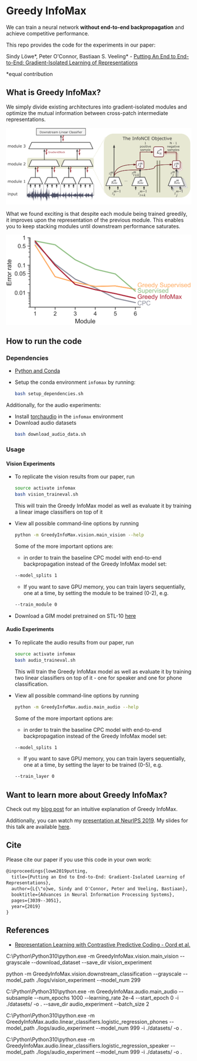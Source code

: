 # Greedy InfoMax

We can train a neural network **without end-to-end backpropagation** and achieve competitive performance.

This repo provides the code for the experiments in our paper:

Sindy Löwe*, Peter O'Connor, Bastiaan S. Veeling* - [Putting An End to End-to-End: Gradient-Isolated Learning of Representations](https://arxiv.org/abs/1905.11786)

&ast;equal contribution


## What is Greedy InfoMax?

We simply divide existing architectures into gradient-isolated modules and optimize the mutual information between cross-patch intermediate representations.


![The Greedy InfoMax Learning Approach](media/architecture.png)


What we found exciting is that despite each module being trained greedily, it improves upon the representation of the previous module. This enables you to keep stacking modules until downstream performance saturates.

<p align="center"> 
    <img src="./media/LatentClassification.png" width="700">
</p>


## How to run the code

### Dependencies

- [Python and Conda](https://www.anaconda.com/)
- Setup the conda environment `infomax` by running:

    ```bash
    bash setup_dependencies.sh
    ```

Additionally, for the audio experiments:
- Install [torchaudio](https://github.com/pytorch/audio) in the `infomax` environment
- Download audio datasets 
    ```bash 
    bash download_audio_data.sh
    ```

### Usage

#### Vision Experiments
- To replicate the vision results from our paper, run

    ``` bash
    source activate infomax
    bash vision_traineval.sh
    ```
    This will train the Greedy InfoMax model as well as evaluate it by training a linear image classifiers on top of it
    
    

- View all possible command-line options by running

    ``` bash
    python -m GreedyInfoMax.vision.main_vision --help
    ```    
    
    Some of the more important options are:
    
    * in order to train the baseline CPC model with end-to-end backpropagation instead of the Greedy InfoMax model set: 
    ```bash
    --model_splits 1
    ```

    * If you want to save GPU memory, you can train layers sequentially, one at a time, by setting the module to be trained (0-2), e.g.
    
    ```bash 
    --train_module 0
    ```
    

- Download a GIM model pretrained on STL-10 [here](https://drive.google.com/file/d/1yxwVOpxlrdAFHrNtMYy4QkszsUQFrI6X/view?usp=sharing)


#### Audio Experiments
- To replicate the audio results from our paper, run

    ``` bash
    source activate infomax
    bash audio_traineval.sh
    ```
    This will train the Greedy InfoMax model as well as evaluate it by training two linear classifiers on top of it - one for speaker and one for phone classification.
    
    

- View all possible command-line options by running

    ``` bash
    python -m GreedyInfoMax.audio.main_audio --help
    ```    
    
    Some of the more important options are:
    
    * in order to train the baseline CPC model with end-to-end backpropagation instead of the Greedy InfoMax model set: 
    ```bash
    --model_splits 1
    ```

    * If you want to save GPU memory, you can train layers sequentially, one at a time, by setting the layer to be trained (0-5), e.g.
    
    ```bash 
    --train_layer 0
    ```
    
## Want to learn more about Greedy InfoMax?
Check out my [blog post](https://loewex.github.io/GreedyInfoMax.html) for an intuitive explanation of Greedy InfoMax. 

Additionally, you can watch my [presentation at NeurIPS 2019](https://slideslive.com/38923276). My slides for this talk are available [here](media/Presentation_GreedyInfoMax_NeurIPS.pdf).


## Cite

Please cite our paper if you use this code in your own work:

```
@inproceedings{lowe2019putting,
  title={Putting an End to End-to-End: Gradient-Isolated Learning of Representations},
  author={L{\"o}we, Sindy and O'Connor, Peter and Veeling, Bastiaan},
  booktitle={Advances in Neural Information Processing Systems},
  pages={3039--3051},
  year={2019}
}
```


## References 
- [Representation Learning with Contrastive Predictive Coding - Oord et al.](https://arxiv.org/abs/1807.03748)





<!-- run -->
<!-- CV -->
<!-- echo "Training the Greedy InfoMax Model on vision data (stl-10)" -->
C:\Python\Python310\python.exe  -m GreedyInfoMax.vision.main_vision --grayscale --download_dataset --save_dir vision_experiment


<!-- echo "Testing the Greedy InfoMax Model for image classification" -->
python -m GreedyInfoMax.vision.downstream_classification --grayscale --model_path ./logs/vision_experiment --model_num 299



<!-- run -->
<!-- Audio -->
<!-- train on libri speech -->
C:\Python\Python310\python.exe -m GreedyInfoMax.audio.main_audio --subsample --num_epochs 1000 --learning_rate 2e-4 --start_epoch 0 -i ./datasets/ -o . --save_dir audio_experiment 
--batch_size 2

<!-- Testing the Greedy InfoMax Model for phone classification -->
C:\Python\Python310\python.exe -m GreedyInfoMax.audio.linear_classifiers.logistic_regression_phones --model_path ./logs/audio_experiment --model_num 999 -i ./datasets/ -o .

<!-- Testing the Greedy InfoMax Model for speaker classification -->
C:\Python\Python310\python.exe -m GreedyInfoMax.audio.linear_classifiers.logistic_regression_speaker --model_path ./logs/audio_experiment --model_num 999 -i ./datasets/ -o .
